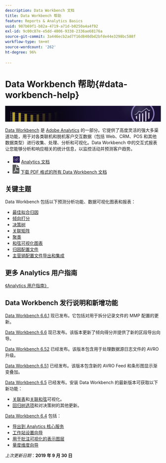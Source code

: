 ```yaml
---
description: Data Workbench 文档
title: Data Workbench 帮助
feature: Reports & Analytics Basics
uuid: 987b69f1-b82a-4719-a71d-b0250a4a4f92
exl-id: 9c00c87e-e5dd-4806-9338-2336ae68176a
source-git-commit: 3a446ecb2ad7f16d840dbd2bfde44e3298bc588f
workflow-type: tm+mt
source-wordcount: '262'
ht-degree: 96%

---
```


# Data Workbench 帮助{#data-workbench-help}

![横幅](/help/home/assets/doc_banner_workbench.png)

[Data Workbench](https://www.adobe.com/solutions/digital-analytics/data-workbench.html) 是 [Adobe Analytics](https://www.adobe.com/solutions/digital-analytics.html) 的一部分。它提供了高度灵活的强大多渠道功能，用于对各类联机和脱机客户交互数据（包括 Web、CRM、POS 和其他数据类型）进行收集、处理、分析和可视化。Data Workbench 中的交互式报表让您能够分析和响应相关的统计信息，以监控活动并预测客户趋势。

* ![Analytics 图标](assets/analytics-icon-24.png) [Analytics 文档](https://experienceleague.adobe.com/docs/analytics.html)
* ![PDF 图标](assets/pdf_icon.png) [下载 PDF 格式的所有 Data Workbench 文档](/help/home/assets/data-workbench.pdf)

## 关键主题

Data Workbench 包括以下预测分析功能、数据可视化图表和报表：

* [最佳拟合归因](/help/home/c-get-started/c-attribution-profiles/c-attrib-algorithmic/c-attrib-algorithmic.md)
* [倾向打分](/help/home/c-get-started/c-analysis-vis/c-visitor-propensity/c-visitor-propensity.md)
* [决策树](/help/home/c-get-started/c-analysis-vis/c-decision-trees/c-decision-trees.md)
* [关联矩阵](/help/home/c-get-started/c-analysis-vis/c-correlation-analysis/c-correlation-analysis.md)
* [聚类](/help/home/c-get-started/c-analysis-vis/c-visitor-cluster/c-visitor-cluster.md)
* [和弦可视化图表](/help/home/c-get-started/c-analysis-vis/c-chord-visualization.md)
* [归因配置文件](/help/home/c-get-started/c-attribution-profiles/c-rules-attrib/c-rules-attrib.md)
* [主营销配置文件导出和集成](/help/home/c-get-started/c-exp-data-seg-exp/c-mmp-integration.md)

## 更多 Analytics 用户指南

[《Analytics 用户指南》](https://experienceleague.adobe.com/docs/analytics.html)

## Data Workbench 发行说明和新增功能

[Data Workbench 6.6.1](/help/home/c-release-notes-insight/c-6-6-1.md) 现已发布。它包括对用于拆分记录文件的 MMP 配置的更新。

[Data Workbench 6.6](/help/home/c-release-notes-insight/c-6-6.md) 现已发布。该版本更新了倾向得分并提供了新的区段导出向导。

[Data Workbench 6.52](/help/home/c-release-notes-insight/c-6-52.md) 已经发布。该版本包含用于处理数据源日志文件的 AVRO 升级。

[Data Workbench 6.51](/help/home/c-release-notes-insight/c-6-51.md) 已经发布。该版本包含新的 AVRO Feed 和条形图显示渐变叠加。

[Data Workbench 6.5](/help/home/c-release-notes-insight/c-6-5.md) 已经发布。安装 Data Workbench 的最新版本可获取以下新功能：

* [关联表](/help/home/c-get-started/c-analysis-vis/associations-visualization.md)和[关联和弦](/help/home/c-get-started/c-analysis-vis/associations-chord.md)可视化。
* [回归树选项](/help/home/c-get-started/c-analysis-vis/c-decision-trees/c-decision-trees-regression.md)和对决策树的其他更新。

[Data Workbench 6.4](/help/home/c-release-notes-insight/c-6-4/c-6-4.md) 包括：

* [导出到 Analytics 核心服务](/help/home/c-release-notes-insight/c-6-4/dwb-crs-integration.md)
* [工作站设置向导](/help/home/c-install-insight/install-setup/dwb-client-installer.md)
* [用于批注可视化的表示图层](/help/home/c-get-started/c-vis/c-present-layer.md)
* [量度维度向导](/help/home/c-get-started/c-vis/dwb-create-metricdim/dwb-create-metricdim.md)

*上次更新日期*：**2019 年 9 月 30 日**
